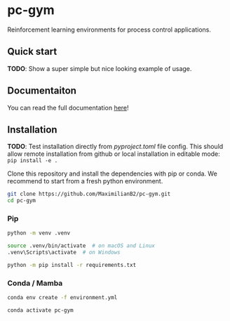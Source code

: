 # pc-gym

Reinforcement learning environments for process control applications.

## Quick start

**TODO**: Show a super simple but nice looking example of usage.

## Documentaiton

You can read the full documentation [here](https://maximilianb2.github.io/pc-gym/)!

## Installation

**TODO**:
Test installation directly from _pyproject.toml_ file config.
This should allow remote installation from github or local installation in editable mode: `pip install -e .`

Clone this repository and install the dependencies with pip or conda.
We recommend to start from a fresh python environment.

```bash
git clone https://github.com/MaximilianB2/pc-gym.git
cd pc-gym
```

### Pip

```bash
python -m venv .venv

source .venv/bin/activate  # on macOS and Linux
.venv\Scripts\activate  # on Windows

python -m pip install -r requirements.txt
```

### Conda / Mamba

```bash
conda env create -f environment.yml

conda activate pc-gym
```
